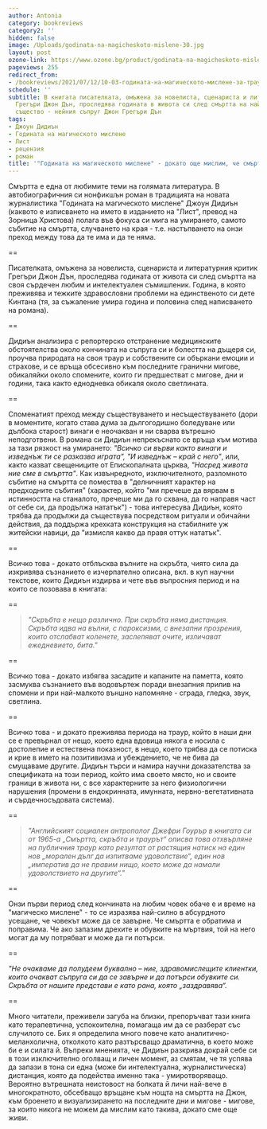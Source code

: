 ```yaml
---
author: Antonia
category: bookreviews
category2: ''
hidden: false
image: /Uploads/godinata-na-magicheskoto-mislene-30.jpg
layout: post
ozone-link: https://www.ozone.bg/product/godinata-na-magicheskoto-mislene/
pageviews: 255
redirect_from:
- /bookreviews/2021/07/12/10-03-годината-на-магическото-мислене-за-траура-и-граничния-миг-на-умирането
schedule: ''
subtitle: В книгата писателката, омъжена за новелиста, сценариста и литературния критик
  Грегъри Джон Дън, проследява годината в живота си след смъртта на най-близкото й
  същество - нейния съпруг Джон Грегъри Дън
tags:
- Джоун Дидиън
- Годината на магическото мислене
- Лист
- рецензия
- роман
title: '"Годината на магическото мислене" - докато още мислим, че смъртта е поправима'
---
```


Смъртта е една от любимите теми на голямата литература. В автобиографичния си нонфикшън роман в традицията на новата журналистика "Годината на магическото мислене" Джоун Дидиън (каквото е изписването на името в изданието на "Лист", превод на Зорница Христова) полага във фокуса си мига на умирането, самото събитие на смъртта, случването на края - т.е. настъпването на онзи преход между това да те има и да те няма. 

\==

Писателката, омъжена за новелиста, сценариста и литературния критик Грегъри Джон Дън, проследява годината от живота си след смъртта на своя сърдечен любим и интелектуален съмишленик. Година, в която преживява и тежките здравословни проблеми на единственото си дете Кинтана (тя, за съжаление умира година и половина след написването на романа). 

\==

Дидиън анализира с репортерско отстранение медицинските обстоятелства около кончината на съпруга си и болестта на дъщеря си, проучва природата на своя траур и собствените си объркани емоции и страхове, и се връща обсесивно към последните гранични мигове, обикаляйки около спомените, които ги предшестват с мигове, дни и години, така както еднодневка обикаля около светлината. 

\==

Споменатият преход между съществуването и несъществуването (дори в моментите, когато става дума за дългогодишно боледуване или дълбока старост) винаги е неочакван и ни сварва вътрешно неподготвени. В романа си Дидиън непрекъснато се връща към мотива за тази рязкост на умирането: *"Всичко си върви както винаги и изведнъж ти се разказва играта", "И изведнъж – край с него"*, или, както казват свещениците от Епископалната църква, *"Насред живота ние сме в смъртта"*. Как извънредното, изключителното, разломното събитие на смъртта се помества в "делничният характер на предходните събития" (характер, който "ми пречеше да вярвам в истинността на станалото, пречеше ми да го схвана, да го направя част от себе си, да продължа нататък") - това интересува Дидиън, която трябва да продължи да съществува посредством ритуали и обичайни действия, да поддържа крехката конструкция на стабилните уж житейски навици, да "измисля какво да правя оттук нататък". 

\==

Всичко това - докато отблъсква вълните на скръбта, чиято сила да изкривява съзнанието е изчерпателно описана, вкл. в куп научни текстове, които Дидиън издирва и чете във въпросния период и на които се позовава в книгата:

\==

> *"Скръбта е нещо различно. При скръбта няма дистанция. Скръбта идва на вълни, с пароксизми, с внезапни прозрения, които отслабват коленете, заслепяват очите, изличават ежедневието, бита."*

\==

Всичко това - докато избягва засадите и капаните на паметта, която засмуква съзнанието във водовъртеж поради внезапния прилив на спомени и при най-малкото външно напомняне - сграда, гледка, звук, светлина. 

\==

Всичко това - и докато преживява периода на траур, който в наши дни се е превърнал от нещо, което една вдовица някога е носила с достолепие и естествена показност, в нещо, което трябва да се потиска и крие в името на позитивизма и убеждението, че не бива да смущаваме другите. Дидиън търси и намира научни доказателства за спецификата на този период, който има своето място, но и своите граници в живота ни, с все характерните за него физиологични нарушения (промени в ендокринната, имунната, нервно-вегетативната и сърдечносъдовата система). 

\==

> *"Английският социален антрополог Джефри Гоурър в книгата си от 1965-а „Смъртта, скръбта и траурът“ описва това отхвърляне на публичния траур като резултат от растящия натиск на един нов „морален дълг да изпитваме удоволствие“, един нов „императив да не правим нищо, което може да намали удоволствието на другите“."*  

\==

Онзи първи период след кончината на любим човек обаче е и време на "магическо мислене" - то се изразява най-силно в абсурдното усещане, че човекът може да се завърне. Че смъртта е обратима и поправима. Че ако запазим дрехите и обувките на мъртвия, той на него могат да му потрябват и може да ги потърси. 

\==

*"Не очакваме да полудеем буквално – ние, здравомислещите клиентки, които очакват съпруга си да се завърне и да потърси обувките си. Скръбта от нашите представи е като рана, която „заздравява“.*

\==

Много читатели, преживели загуба на близки, препоръчват тази книга като терапевтична, успокоителна, помагаща им да се разберат със случилото се. Бих я определила много повече като аналитично-меланхолична, отколкото като разтърсващо драматична, в което може би е и силата й. Въпреки мненията, че Дидиън разкрива докрай себе си в този изключително оголващ и личен момент, аз смятам, че тя успява да запази в тона си една (може би интелектуална, журналистическа) дистанция, която да подейства именно така - умиротворяващо. Вероятно вътрешната неистовост на болката й личи най-вече в многократното, обсебващо връщане към нощта на смъртта на Джон, към броенето и визуализирането на последните дни и мигове - мигове, за които никога не можем да мислим като такива, докато сме още живи.